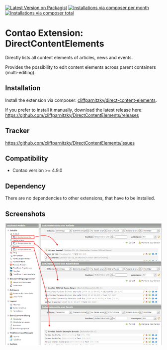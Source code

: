 [![Latest Version on Packagist](http://img.shields.io/packagist/v/cliffparnitzky/direct-content-elements.svg?style=flat)](https://packagist.org/packages/cliffparnitzky/direct-content-elements)
[![Installations via composer per month](http://img.shields.io/packagist/dm/cliffparnitzky/direct-content-elements.svg?style=flat)](https://packagist.org/packages/cliffparnitzky/direct-content-elements)
[![Installations via composer total](http://img.shields.io/packagist/dt/cliffparnitzky/direct-content-elements.svg?style=flat)](https://packagist.org/packages/cliffparnitzky/direct-content-elements)

Contao Extension: DirectContentElements
=======================================

Directly lists all content elements of articles, news and events.

Provides the possibility to edit content elements across parent containers (multi-editing).


Installation
------------

Install the extension via composer: [cliffparnitzky/direct-content-elements](https://packagist.org/packages/cliffparnitzky/direct-content-elements).

If you prefer to install it manually, download the latest release here: https://github.com/cliffparnitzky/DirectContentElements/releases


Tracker
-------

https://github.com/cliffparnitzky/DirectContentElements/issues


Compatibility
-------------

- Contao version >= 4.9.0


Dependency
----------

There are no dependencies to other extensions, that have to be installed.


Screenshots
-----------

![Screenshot: Backend view](screenshot.png)